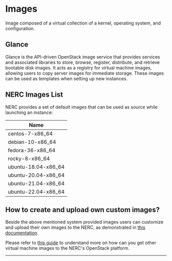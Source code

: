 # Images

Image composed of a virtual collection of a kernel, operating system, and configuration.

## Glance

Glance is the API-driven OpenStack image service that provides services and associated
libraries to store, browse, register, distribute, and retrieve bootable disk images.
It acts as a registry for virtual machine images, allowing users to copy server
images for immediate storage. These images can be used as templates when setting
up new instances.

## NERC Images List

NERC provides a set of default images that can be used as source while launching
an instance:

| Name                                  |
|---------------------------------------|
| centos-7-x86_64                       |
| debian-10-x86_64                      |
| fedora-36-x86_64                      |
| rocky-8-x86_64                        |
| ubuntu-18.04-x86_64                   |
| ubuntu-20.04-x86_64                   |
| ubuntu-21.04-x86_64                   |
| ubuntu-22.04-x86_64                   |

## How to create and upload own custom images?

Beside the above mentioned system provided images users can customize and upload
their own images to the NERC, as demonstrated in [this documentation](../advanced-openstack-topics/setting-up-your-own-images/how-to-build-windows-image.md).

Please refer to [this guide](https://docs.openstack.org/image-guide/obtain-images.html)
to understand more on how can you get other virtual machine images to the NERC's
OpenStack platform.

---
